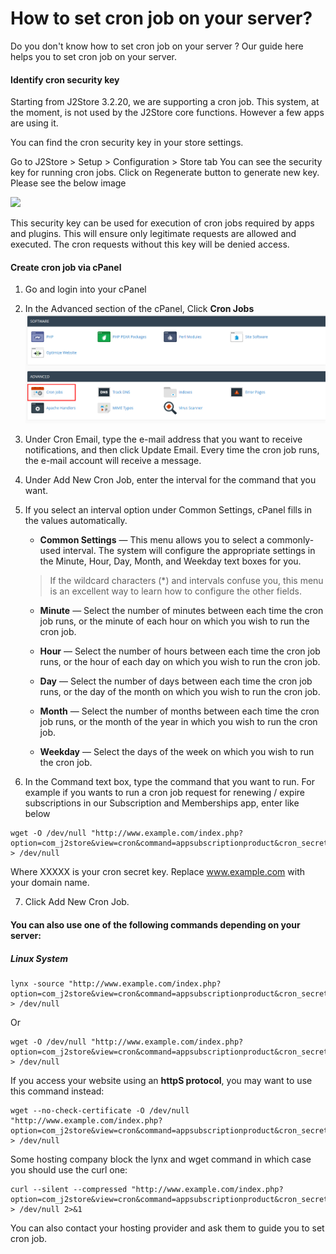 # How to set cron job on your server?

Do you don't know how to set cron job on your server ? Our guide here helps you to set cron job on your server.

#### Identify cron security key

Starting from J2Store 3.2.20, we are supporting a cron job. This system, at the moment, is not used by the J2Store core functions. However a few apps are using it.

You can find the cron security key in your store settings.

Go to J2Store > Setup > Configuration > Store tab
You can see the security key for running cron jobs. Click on Regenerate button to generate new key. Please see the below image

![](./assets/images/j2store-cron-key.png)

This security key can be used for execution of cron jobs required by apps and plugins. This will ensure only legitimate requests are allowed and executed. The cron requests without this key will be denied access.

#### Create cron job via cPanel

1. Go and login into your cPanel

2. In the Advanced section of the cPanel, Click **Cron Jobs**
![](./assets/images/cron-job.png)

3. Under Cron Email, type the e-mail address that you want to receive notifications, and then click Update Email. Every time the cron job runs, the e-mail account will receive a message.

4. Under Add New Cron Job, enter the interval for the command that you want.

5. If you select an interval option under Common Settings, cPanel fills in the values automatically.

    * **Common Settings** — This menu allows you to select a commonly-used interval. The system will configure the appropriate settings in the Minute, Hour, Day, Month, and Weekday text boxes for you.
    >If the wildcard characters (*) and intervals confuse you, this menu is an excellent way to learn how to configure the other fields.
    * **Minute** — Select the number of minutes between each time the cron job runs, or the minute of each hour on which you wish to run the cron job.
    
    * **Hour** — Select the number of hours between each time the cron job runs, or the hour of each day on which you wish to run the cron job.
    
    * **Day** — Select the number of days between each time the cron job runs, or the day of the month on which you wish to run the cron job.
    
    * **Month** — Select the number of months between each time the cron job runs, or the month of the year in which you wish to run the cron job.
    
    * **Weekday** — Select the days of the week on which you wish to run the cron job.

6. In the Command text box, type the command that you want to run. For example if you wants to run a cron job request for renewing / expire subscriptions in our Subscription and Memberships app, enter like below
  ```
  wget -O /dev/null "http://www.example.com/index.php?option=com_j2store&view=cron&command=appsubscriptionproduct&cron_secret=XXXXX" > /dev/null
  ```
  Where XXXXX is your cron secret key. Replace www.example.com with your domain name.

7. Click Add New Cron Job.

#### You can also use one of the following commands depending on your server:

##### Linux System
```
lynx -source "http://www.example.com/index.php?option=com_j2store&view=cron&command=appsubscriptionproduct&cron_secret=XXXXX" > /dev/null
```
Or
```
wget -O /dev/null "http://www.example.com/index.php?option=com_j2store&view=cron&command=appsubscriptionproduct&cron_secret=XXXXX" > /dev/null
```
If you access your website using an **httpS protocol**, you may want to use this command instead:
```
wget --no-check-certificate -O /dev/null "http://www.example.com/index.php?option=com_j2store&view=cron&command=appsubscriptionproduct&cron_secret=XXXXX" > /dev/null
```
Some hosting company block the lynx and wget command in which case you should use the curl one:
```
curl --silent --compressed "http://www.example.com/index.php?option=com_j2store&view=cron&command=appsubscriptionproduct&cron_secret=XXXXX" > /dev/null 2>&1
```
You can also contact your hosting provider and ask them to guide you to set cron job.